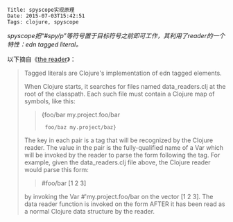     Title: spyscope实现原理
    Date: 2015-07-03T15:42:51
    Tags: clojure, spyscope

_spyscope把“#spy/p”等符号置于目标符号之前即可工作，其利用了reader的一个特性：edn tagged literal。_

<!-- more -->

以下摘自《[the reader](http://clojure.org/reader "clojure's edn tagged elements")》：

> Tagged literals are Clojure's implementation of edn tagged elements.
> 
> When Clojure starts, it searches for files named data_readers.clj at the root of the classpath. Each such file must contain a Clojure map of symbols, like this:
> 
> > {foo/bar my.project.foo/bar
> > 
> >      foo/baz my.project/baz}
> 
> The key in each pair is a tag that will be recognized by the Clojure reader. The value in the pair is the fully-qualified name of a Var which will be invoked by the reader to parse the form following the tag. For example, given the data_readers.clj file above, the Clojure reader would parse this form:
> 
> > \#foo/bar [1 2 3]
> 
> by invoking the Var #'my.project.foo/bar on the vector [1 2 3]. The data reader function is invoked on the form AFTER it has been read as a normal Clojure data structure by the reader.
